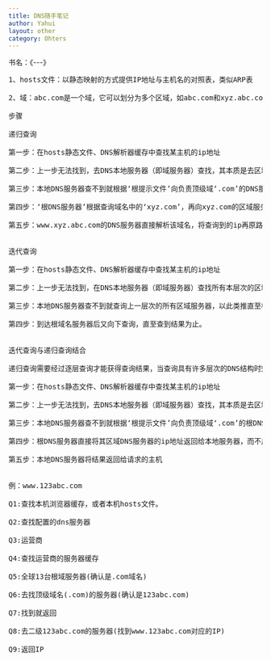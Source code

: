 ```yaml
---
title: DNS随手笔记
author: Yahui
layout: other
category: Ohters
---
```


书名：《---》

<pre style="text-align: left;">
1、hosts文件：以静态映射的方式提供IP地址与主机名的对照表，类似ARP表

2、域：abc.com是一个域，它可以划分为多个区域，如abc.com和xyz.abc.com

步骤

递归查询

第一步：在hosts静态文件、DNS解析器缓存中查找某主机的ip地址

第二步：上一步无法找到，去DNS本地服务器（即域服务器）查找，其本质是去区域服务器、服务器缓存中查找

第三步：本地DNS服务器查不到就根据‘根提示文件’向负责顶级域‘.com’的DNS服务器查询

第四步：‘根DNS服务器’根据查询域名中的‘xyz.com’，再向xyz.com的区域服务器查询

第五步：www.xyz.abc.com的DNS服务器直接解析该域名，将查询到的ip再原路返回给请求查询的主机


迭代查询

第一步：在hosts静态文件、DNS解析器缓存中查找某主机的ip地址

第二步：上一步无法找到，在DNS本地服务器（即域服务器）查找所有本层次的区域服务器

第三步：本地DNS服务器查不到就查询上一层次的所有区域服务器，以此类推直至根域名DNS服务器‘.’

第四步：到达根域名服务器后又向下查询，直至查到结果为止。


迭代查询与递归查询结合

递归查询需要经过逐层查询才能获得查询结果，当查询具有许多层次的DNS结构时效率很低，所以一般采用两者相结合的查询方式。

第一步：在hosts静态文件、DNS解析器缓存中查找某主机的ip地址

第二步：上一步无法找到，去DNS本地服务器（即域服务器）查找，其本质是去区域服务器、服务器缓存中查找

第三步：本地DNS服务器查不到就根据‘根提示文件’向负责顶级域‘.com’的根DNS服务器查询

第四步：根DNS服务器直接将其区域DNS服务器的ip地址返回给本地服务器，而不用再向xyz.com的区域服务器查询。

第五步：本地DNS服务器将结果返回给请求的主机

<span class="image left"><img src="{{ 'assets/images/other/dns.png' | relative_url }}" alt="" /></span>

例：www.123abc.com

Q1:查找本机浏览器缓存，或者本机hosts文件。

Q2:查找配置的dns服务器

Q3:运营商

Q4:查找运营商的服务器缓存

Q5:全球13台根域服务器(确认是.com域名)

Q6:去找顶级域名(.com)的服务器(确认是123abc.com)

Q7:找到就返回

Q8:去二级123abc.com的服务器(找到www.123abc.com对应的IP)

Q9:返回IP
</pre>
